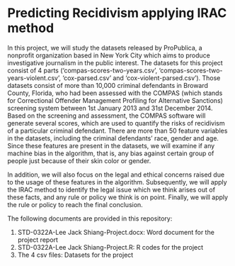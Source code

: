 # Predicting Recidivism applying IRAC method

In this project, we will study the datasets released by ProPublica, a nonprofit organization based in New York City which aims to produce investigative journalism in the public interest. The datasets for this project consist of 4 parts (‘compas-scores-two-years.csv’, ‘compas-scores-two-years-violent.csv’, ‘cox-parsed.csv’ and ‘cox-violent-parsed.csv’). Those datasets consist of more than 10,000 criminal defendants in Broward County, Florida, who had been assessed with the COMPAS (which stands for Correctional Offender Management Profiling for Alternative Sanctions) screening system between 1st January 2013 and 31st December 2014. Based on the screening and assessment, the COMPAS software will generate several scores, which are used to quantify the risks of recidivism of a particular criminal defendant. There are more than 50 feature variables in the datasets, including the criminal defendants’ race, gender and age. Since these features are present in the datasets, we will examine if any machine bias in the algorithm, that is, any bias against certain group of people just because of their skin color or gender.

In addition, we will also focus on the legal and ethical concerns raised due to the usage of these features in the algorithm. Subsequently, we will apply the IRAC method to identify the legal issue which we think arises out of these facts, and any rule or policy we think is on point. Finally, we will apply the rule or policy to reach the final conclusion.

The following documents are provided in this repository:
  1. STD-0322A-Lee Jack Shiang-Project.docx: Word document for the project report
  2. STD-0322A-Lee Jack Shiang-Project.R: R codes for the project
  3. The 4 csv files: Datasets for the project
